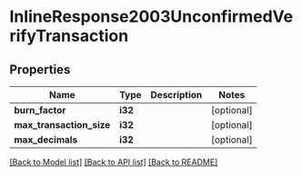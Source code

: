 # InlineResponse2003UnconfirmedVerifyTransaction

## Properties
Name | Type | Description | Notes
------------ | ------------- | ------------- | -------------
**burn_factor** | **i32** |  | [optional] 
**max_transaction_size** | **i32** |  | [optional] 
**max_decimals** | **i32** |  | [optional] 

[[Back to Model list]](../README.md#documentation-for-models) [[Back to API list]](../README.md#documentation-for-api-endpoints) [[Back to README]](../README.md)


